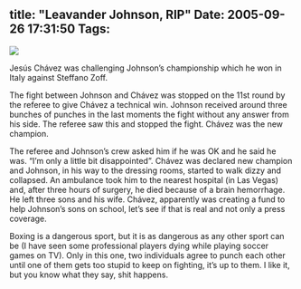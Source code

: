title: "Leavander Johnson, RIP"
Date: 2005-09-26 17:31:50
Tags: 
---
<img mce_real_src="http://espndeportes.espn.go.com/2003/photos2005/0920/a_johnson_leavender_ht.jpg" src="http://espndeportes.espn.go.com/2003/photos2005/0920/a_johnson_leavender_ht.jpg" border="0" hspace="0" vspace="0"/>
<p align="left">Jesús Chávez was challenging Johnson&#8217;s championship which he won in Italy against Steffano Zoff.</p>
<p align="left">The
fight between Johnson and Chávez was stopped on the 11st round by the
referee to give Chávez a technical win. Johnson received around three
bunches of punches in the last moments the fight without any answer
from his side. The referee saw this and stopped the fight. Chávez was
the new champion.</p>
<p align="left">The referee and Johnson&#8217;s crew asked him if he
was OK and he said he was. &#8220;I&#8217;m only a little bit disappointed&#8221;. Chávez
was declared new champion and Johnson, in his way to the dressing
rooms, started to walk dizzy and collapsed. An ambulance took him to
the nearest hospital (in Las Vegas) and, after three hours of surgery,
he died because of a brain hemorrhage. He left three sons and his wife.
Chávez, apparently was creating a fund to help Johnson&#8217;s sons on
school, let&#8217;s see if that is real and not only a press coverage.<br/></p>
<p align="left">Boxing is a dangerous sport, but it is as dangerous as any other
sport can be (I have seen some professional players dying while playing
soccer games on TV). Only in this one, two individuals agree to punch
each other until one of them gets too stupid to keep on fighting, it&#8217;s
up to them. I like it, but you know what they say, shit happens.<br/></p>
<br/><br/>
